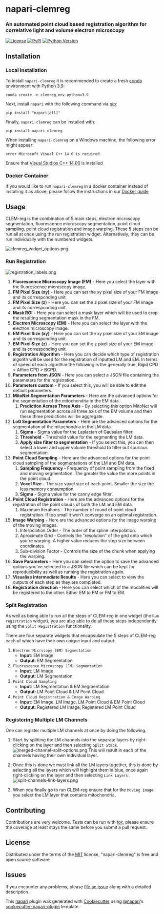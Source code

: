 # napari-clemreg
### An automated point cloud based registration algorithm for correlative light and volume electron microscopy

[![License](https://img.shields.io/pypi/l/napari-clemreg.svg?color=green)](https://github.com/krentzd/napari-clemreg/raw/master/LICENSE)
[![PyPI](https://img.shields.io/pypi/v/napari-clemreg.svg?color=green)](https://pypi.org/project/napari-clemreg)
[![Python Version](https://img.shields.io/pypi/pyversions/napari-clemreg.svg?color=green)](https://python.org)

[//]: # ([![codecov]&#40;https://codecov.io/gh/krentzd/napari-clemreg/branch/master/graph/badge.svg&#41;]&#40;https://codecov.io/gh/krentzd/napari-clemreg&#41;)
[//]: # ([![tests]&#40;https://github.com/krentzd/napari-clemreg/workflows/tests/badge.svg&#41;]&#40;https://github.com/krentzd/napari-clemreg/actions&#41;)

## Installation
### Local Installation

To install `napari-clemreg` it is recommended to create a fresh [conda] environment with Python 3.9:

```
conda create -n clemreg_env python=3.9
```
Next, install `napari` with the following command via [pip]: 

```
pip install "napari[all]"
```

Finally, `napari-clemreg` can be installed with:
```
pip install napari-clemreg
```
When installing `napari-clemreg` on a Windows machine, the following error might appear:
```
error Microsoft Visual C++ 14.0 is required
```
Ensure that [Visual Studios C++ 14.00](https://visualstudio.microsoft.com/thank-you-downloading-visual-studio/?sku=BuildTools&rel=16) is installed

### Docker Container
If you would like to run `napari-clemreg` in a docker container instead of installing it as above, please follow the instructions in our [Docker guide](docker_guide.md)

## Usage
CLEM-reg is the combination of 5 main steps, electron microscopy segmentation, fluorescence microscopy segmentation,
point cloud sampling, point cloud registration and image warping. These 5 steps 
can be run all at once using the run registration widget.
Alternatively, they can be run individually with the numbered widgets.

![clemreg_widget_options.png](docs%2Fimages%2Fnapari_dropdown.png)

### Run Registration



![registration_labels.png](docs%2Fimages%2Fclemreg_params.png)

1. **Fluorescence Microscopy Image (FM)** - Here you select the layer with the fluorescence microscopy image.
2. **FM Pixel Size (xy)** - Here you can set the xy pixel size of your FM image and its corresponding unit.
3. **FM Pixel Size (z)** - Here you can set the z pixel size of your FM image and its corresponding unit.
4. **Mask ROI** - Here you can select a mask layer which will be used to crop the resulting segmentation mask in the FM.
5. **Electron Microscopy (EM)** - Here you can select the layer with the electron microscopy image.
6. **EM Pixel Size (xy)** - Here you can set the xy pixel size of your EM image and its corresponding unit.
7. **EM Pixel Size (z)** - Here you can set the z pixel size of your EM image and its corresponding unit.
8. **Registration Algorithm** - Here you can decide which type of registration algorith will be used for the registration of inputted LM and EM. In terms of speed of each algorithm the following is the generally true, Rigid CPD > Affine CPD > BCPD.
9. **Parameters from JSON** - Here you can select a JSON file containing the parameters for the registration.
10. **Parameters custom** - If you select this, you will be able to edit the default parameters.
11. **MitoNet Segmentation Parameters** - Here are the advanced options for the segmentation of the mitochondria in the EM data.
    1. **Prediction Across Three Axis** - By selecting this option MitoNet will run segmentation across all three axis of the EM volume and then these three predictions will be aggregate.
12. **LoG Segmentation Parameters** - Here are the advanced options for the segmentation of the mitochondria in the LM data.
    1. **Sigma** - Sigma value for the Laplacian of Gaussian filter.
    2. **Threshold** - Threshold value for the segmenting the LM data.
    3. **Apply size filter to segmentation** - If you select this, you can then select a lower and upper volume threshold to filter out spurious segmentation.
13. **Point Cloud Sampling** - Here are the advanced options for the point cloud sampling of the segmentations of the LM and EM data.
    1. **Sampling Frequency** - Frequency of point sampling from the fixed and moving segmentation. The greater the value the more points in the point cloud.
    2. **Voxel Size** - The size voxel size of each point. Smaller the size the less memory consumption.
    3. **Sigma** - Sigma value for the canny edge filter.
14. **Point Cloud Registration** - Here are the advanced options for the registration of the point clouds of both the LM and EM data.
    1. Maximum Iterations - The number of round of point cloud registration. If too small it won't converge on an opitmal registration.
15. **Image Warping** - Here are the advanced options for the image warping of the moving images.
    1. Interpolation Order - The order of the spline interpolation.
    2. Aproximate Grid - Controls the "resolution" of the grid onto which you're warping. A higher value reduces the step size between coordinates.
    3. Sub-division Factor - Controls the size of the chunk when applying the warping.
16. **Save Parameters** - Here you can select the option to save the advanced options you've selected to a JSON file which can be kept for reproducibility as well as running the registration again.
17. **Visualise Intermediate Results** - Here you can select to view the outputs of each step as they are completed.
18. **Registration direction** - Here you can select which of the modalities will be registered to the other. Either EM to FM or FM to EM.

### Split Registration
As well as being able to run all the steps of CLEM-reg in one widget (the `Run registration` widget),
you are also able to do all these steps independently using the `Split Registration` functionality. 

There are four separate widgets that encapsulate the 5 steps of CLEM-reg each of which have
their own unique input and output:
1. `Electron Micrscopy (EM) Segmentation` 
   - **Input**: EM Image
   - **Output**: EM Segmentation
2. `Fluorescence Microscopy (FM) Segmentation`
   - **Input**: LM Image
   - **Output**: LM Segmentation
3. `Point Cloud Sampling`
   - **Input**: LM Segmentation & EM Segmentation
   - **Output**: LM Point Cloud & LM Point Cloud
4. `Point Cloud Registration & Image Warping`
   - **Input**: EM Image, LM Image, LM Point Cloud & EM Point Cloud
   - **Output**: Registered LM Image, Registered LM Point Cloud

### Registering Multiple LM Channels
One can register multiple LM channels at once by doing the following.

1. Start by splitting the LM channels into the separate layers by right-clicking on
the layer and then selecting `Split Stack`.
![merged-channel-split-options.png](docs%2Fimages%2Fmerged-channel-split-options.png)
This will result in each of the channels having their own individual layer. 

2. Once this is done we must link all the LM layers together, this is done 
by selecting all the layers which will highlight them in blue, once again right-clicking
on the layer and then selecting `Link Layers.`
![split-channels-link-layers.png](docs%2Fimages%2Fsplit-channels-link-layers.png)

3. When you finally go to run CLEM-reg ensure that for the `Moving Image`
you select the LM layer that contains mitochondria.

## Contributing

Contributions are very welcome. Tests can be run with [tox], please ensure
the coverage at least stays the same before you submit a pull request.

## License

Distributed under the terms of the [MIT] license,
"napari-clemreg" is free and open source software

## Issues

If you encounter any problems, please [file an issue] along with a detailed description.

[napari]: https://github.com/napari/napari
[Cookiecutter]: https://github.com/audreyr/cookiecutter
[@napari]: https://github.com/napari
[MIT]: http://opensource.org/licenses/MIT
[BSD-3]: http://opensource.org/licenses/BSD-3-Clause
[GNU GPL v3.0]: http://www.gnu.org/licenses/gpl-3.0.txt
[GNU LGPL v3.0]: http://www.gnu.org/licenses/lgpl-3.0.txt
[Apache Software License 2.0]: http://www.apache.org/licenses/LICENSE-2.0
[Mozilla Public License 2.0]: https://www.mozilla.org/media/MPL/2.0/index.txt
[cookiecutter-napari-plugin]: https://github.com/napari/cookiecutter-napari-plugin
[file an issue]: https://github.com/krentzd/napari-clemreg/issues
[napari]: https://github.com/napari/napari
[tox]: https://tox.readthedocs.io/en/latest/
[pip]: https://pypi.org/project/pip/
[PyPI]: https://pypi.org/
[conda]: https://docs.conda.io/en/latest/

This [napari] plugin was generated with [Cookiecutter] using [@napari]'s [cookiecutter-napari-plugin] template.

